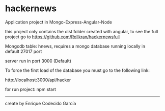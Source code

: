 # hackernews

Application project in Mongo-Express-Angular-Node

this project only contains the dist folder created with angular, 
to see the full project go to https://github.com/Rollkran/hackernewsfull

Mongodb table: hnews, 
requires a mongo database running locally in default 27017 port

server run in port 3000 (Default)

To force the first load of the database you must go to the following link:

http://localhost:3000/api/hacker

for run project: npm start






---------------------------------
create by Enrique Codecido García
